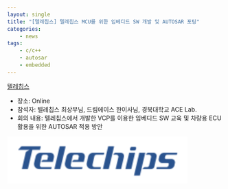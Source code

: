 ```yaml
---
layout: single
title: "[텔레칩스] 텔레칩스 MCU를 위한 임베디드 SW 개발 및 AUTOSAR 포팅"
categories: 
    - news
tags: 
    - c/c++
    - autosar
    - embedded
---
```


[텔레칩스](https://www.telechips.com/) 

- 장소: Online
- 참석자: 텔레칩스 최상무님, 드림에이스 한이사님, 경북대학교 ACE Lab.
- 회의 내용: 텔레칩스에서 개발한 VCP를 이용한 임베디드 SW 교육 및 차량용 ECU 활용을 위한 AUTOSAR 적용 방안

![Telechips logo](/assets/img/post/telechips_logo.png)

